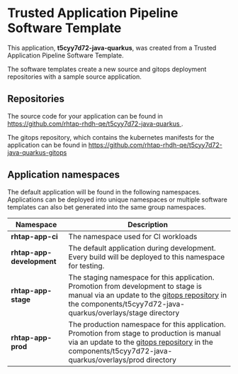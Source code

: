 # Trusted Application Pipeline Software Template

This application, **t5cyy7d72-java-quarkus**, was created from a Trusted Application Pipeline Software Template.

The software templates create a new source and gitops deployment repositories with a sample source application. 

## Repositories

The source code for your application can be found in [https://github.com/rhtap-rhdh-qe/t5cyy7d72-java-quarkus ](https://github.com/rhtap-rhdh-qe/t5cyy7d72-java-quarkus ).
 
The gitops repository, which contains the kubernetes manifests for the application can be found in 
[https://github.com/rhtap-rhdh-qe/t5cyy7d72-java-quarkus-gitops ](https://github.com/rhtap-rhdh-qe/t5cyy7d72-java-quarkus-gitops ) 

## Application namespaces 

The default application will be found in the following namespaces. Applications can be deployed into unique namespaces or multiple software templates can also bet generated into the same group namespaces.  

|  Namespace   |  Description   |  
| -------- | -------- |
| **rhtap-app-ci** | The namespace used for CI workloads |
| **rhtap-app-development** | The default application during development. Every build will be deployed to this namespace for testing. |
| **rhtap-app-stage** | The staging namespace for this application. Promotion from development to stage is manual via an update to the [gitops repository](https://github.com/rhtap-rhdh-qe/t5cyy7d72-java-quarkus-gitops ) in the components/t5cyy7d72-java-quarkus/overlays/stage directory |
| **rhtap-app-prod** | The production namespace for this application. Promotion from stage to production is manual via an update to the [gitops repository](https://github.com/rhtap-rhdh-qe/t5cyy7d72-java-quarkus-gitops ) in the components/t5cyy7d72-java-quarkus/overlays/prod directory |